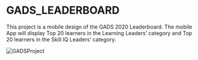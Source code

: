 # GADS_LEADERBOARD
This project is a mobile design of the GADS 2020 Leaderboard.
The mobile App will display Top 20 learners in the Learning Leaders’ category and Top 20 learners in the Skill IQ Leaders’ category.

![GADSProject](https://user-images.githubusercontent.com/53559132/92801245-ba647f80-f3b5-11ea-8718-2f0da52fb2ca.png)
